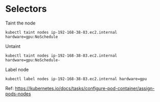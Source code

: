 # Selectors

Taint the node

```
kubectl taint nodes ip-192-168-38-83.ec2.internal hardware=gpu:NoSchedule
```

Untaint
```
kubectl taint nodes ip-192-168-38-83.ec2.internal hardware=gpu:NoSchedule-
```

Label node

```
kubectl label nodes ip-192-168-38-83.ec2.internal hardware=gpu
```
Ref: https://kubernetes.io/docs/tasks/configure-pod-container/assign-pods-nodes
